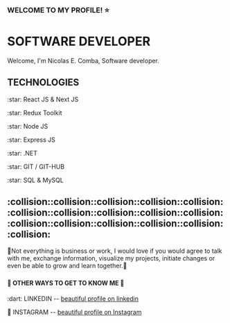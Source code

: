 ### WELCOME TO MY PROFILE! :star:
<h1> SOFTWARE DEVELOPER </h1>

</p> Welcome, I'm Nicolas E. Comba, Software developer.</p>

<h2> TECHNOLOGIES </h2>

<p> :star: React JS & Next JS</p>
<p> :star: Redux Toolkit</p>
<p> :star: Node JS</p>
<p> :star: Express JS</p>
<p> :star: .NET</p>
<p> :star: GIT / GIT-HUB</p>
<p> :star: SQL & MySQL</p>

<h2>:collision::collision::collision::collision::collision::collision::collision::collision::collision::collision::collision::collision::collision::collision::collision::collision:</h2>
 <p>💞️Not everything is business or work, I would love if you would agree to talk with me, exchange information, visualize my projects, initiate changes or even be able to grow and learn together.💞️ </p>
 
 ### <h4>:triangular_flag_on_post: OTHER WAYS TO GET TO KNOW ME :triangular_flag_on_post:</h4>

<p>:dart: LINKEDIN -- <a href="https://www.linkedin.com/in/nicolas-comba-94147730a/" target="_BLANK" rel="nofollow">beautiful profile on linkedin</a>

:dart: INSTAGRAM -- <a href="https://www.instagram.com/nicolascomba/" target="_BLANK" rel="nofollow">beautiful profile on Instagram</a></p>

<!---
NicolasComba2001/NicolasComba2001 is a ✨ special ✨ repository because its `README.md` (this file) appears on your GitHub profile.
You can click the Preview link to take a look at your changes.
--->
